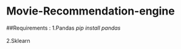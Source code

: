 # Movie-Recommendation-engine

##Requirements :
    1.Pandas        _pip install pandas_ <br>   
    2.Sklearn
    